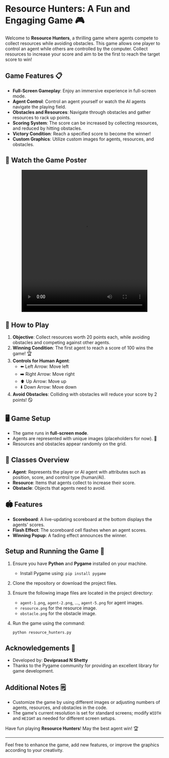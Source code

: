 # Resource Hunters: A Fun and Engaging Game 🎮

Welcome to **Resource Hunters**, a thrilling game where agents compete to collect resources while avoiding obstacles. This game allows one player to control an agent while others are controlled by the computer. Collect resources to increase your score and aim to be the first to reach the target score to win!

## Game Features 📋

- **Full-Screen Gameplay**: Enjoy an immersive experience in full-screen mode.
- **Agent Control**: Control an agent yourself or watch the AI agents navigate the playing field.
- **Obstacles and Resources**: Navigate through obstacles and gather resources to rack up points.
- **Scoring System**: The score can be increased by collecting resources, and reduced by hitting obstacles.
- **Victory Condition**: Reach a specified score to become the winner!
- **Custom Graphics**: Utilize custom images for agents, resources, and obstacles.

## 🎩 Watch the Game Poster

<p align="center">
  <video src="https://github.com/user-attachments/assets/420c93e0-d397-4795-be3c-8e7cf08e7cd6" controls width="400" height="450"></video>
</p>


## 🎩 How to Play

1. **Objective**: Collect resources worth 20 points each, while avoiding obstacles and competing against other agents. 
2. **Winning Condition**: The first agent to reach a score of 100 wins the game! 🏆
3. **Controls for Human Agent**:
   - ⬅️ Left Arrow: Move left
   - ➡️ Right Arrow: Move right
   - ⬆️ Up Arrow: Move up
   - ⬇️ Down Arrow: Move down
4. **Avoid Obstacles**: Colliding with obstacles will reduce your score by 2 points! 🛇

## 🖥️ Game Setup

- The game runs in **full-screen mode**.
- Agents are represented with unique images (placeholders for now). 🎨
- Resources and obstacles appear randomly on the grid.

## 🧩 Classes Overview

- **Agent**: Represents the player or AI agent with attributes such as position, score, and control type (human/AI).
- **Resource**: Items that agents collect to increase their score.
- **Obstacle**: Objects that agents need to avoid.

## 🏟️ Features

- **Scoreboard**: A live-updating scoreboard at the bottom displays the agents' scores.
- **Flash Effect**: The scoreboard cell flashes when an agent scores.
- **Winning Popup**: A fading effect announces the winner.

## Setup and Running the Game 🚀

1. Ensure you have **Python** and **Pygame** installed on your machine.
   - Install Pygame using: `pip install pygame`

2. Clone the repository or download the project files.

3. Ensure the following image files are located in the project directory:
   - `agent-1.png`, `agent-2.png`, ..., `agent-5.png` for agent images.
   - `resource.png` for the resource image.
   - `obstacle.png` for the obstacle image.

4. Run the game using the command:
   ```bash
   python resource_hunters.py
   ```

## Acknowledgements 🙏

- Developed by: **Deviprasad N Shetty**
- Thanks to the Pygame community for providing an excellent library for game development.

## Additional Notes 🗒️

- Customize the game by using different images or adjusting numbers of agents, resources, and obstacles in the code.
- The game's current resolution is set for standard screens; modify `WIDTH` and `HEIGHT` as needed for different screen setups.

Have fun playing **Resource Hunters**! May the best agent win! 🏆

---

Feel free to enhance the game, add new features, or improve the graphics according to your creativity.
